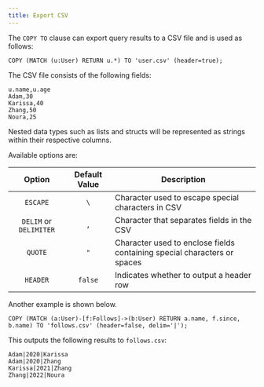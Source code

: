 ```yaml
---
title: Export CSV
---
```


The `COPY TO` clause can export query results to a CSV file and is used as follows:

```cypher
COPY (MATCH (u:User) RETURN u.*) TO 'user.csv' (header=true);
```

The CSV file consists of the following fields:

```csv
u.name,u.age
Adam,30
Karissa,40
Zhang,50
Noura,25
```

Nested data types such as lists and structs will be represented as strings within their respective columns.

Available options are:

<div class="scroll-table">

| Option                   | Default Value           | Description                                                               |
|:------------------------:|:-----------------------:|---------------------------------------------------------------------------|
| `ESCAPE`                 | `\`                     | Character used to escape special characters in CSV                        |
| `DELIM` or `DELIMITER`   | `,`                     | Character that separates fields in the CSV                                |
| `QUOTE`                  | `"`                     | Character used to enclose fields containing special characters or spaces  |
| `HEADER`                 | `false`                 | Indicates whether to output a header row                                  |

</div>

Another example is shown below.

```cypher
COPY (MATCH (a:User)-[f:Follows]->(b:User) RETURN a.name, f.since, b.name) TO 'follows.csv' (header=false, delim='|');
```

This outputs the following results to `follows.csv`:
```csv
Adam|2020|Karissa
Adam|2020|Zhang
Karissa|2021|Zhang
Zhang|2022|Noura
```
